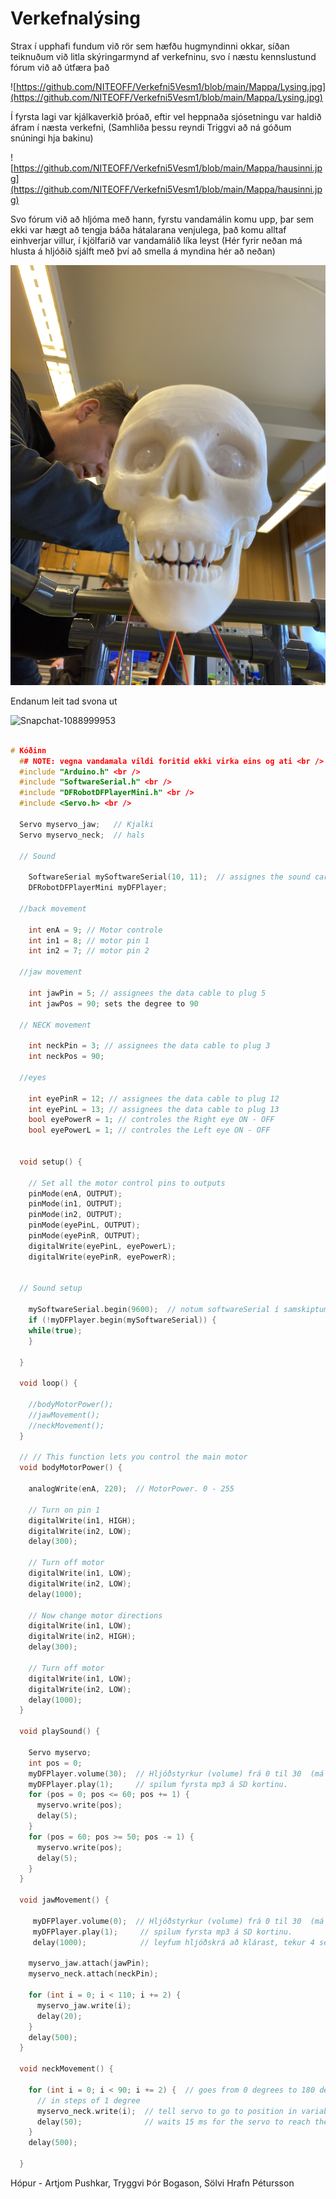 # Verkefnalýsing

Strax í upphafi fundum við rör sem hæfðu hugmyndinni okkar, síðan teiknuðum við litla skýringarmynd af verkefninu, svo í næstu kennslustund fórum við að útfæra það

![https://github.com/NITEOFF/Verkefni5Vesm1/blob/main/Mappa/Lysing.jpg](https://github.com/NITEOFF/Verkefni5Vesm1/blob/main/Mappa/Lysing.jpg)

Í fyrsta lagi var kjálkaverkið þróað, eftir vel heppnaða sjósetningu var haldið áfram í næsta verkefni, (Samhliða þessu reyndi Triggvi að ná góðum snúningi hja bakinu)

![https://github.com/NITEOFF/Verkefni5Vesm1/blob/main/Mappa/hausinni.jpg](https://github.com/NITEOFF/Verkefni5Vesm1/blob/main/Mappa/hausinni.jpg)

Svo fórum við að hljóma með hann, fyrstu vandamálin komu upp, þar sem ekki var hægt að tengja báða hátalarana venjulega, það komu alltaf einhverjar villur, í kjölfarið var vandamálið líka leyst (Hér fyrir neðan má hlusta á hljóðið sjálft með því að smella á myndina hér að neðan)

[![Hlusta](https://github.com/NITEOFF/Verkefni5Vesm1/blob/main/Mappa/skeletonhead.jpg)](https://youtu.be/cod4-cErUxs)


Endanum leit tad svona ut

![Snapchat-1088999953](https://user-images.githubusercontent.com/101139768/195916593-b88bc845-0802-447e-b8df-be853cd947dc.jpg)



```C++

# Kóðinn
  ## NOTE: vegna vandamala vildi foritid ekki virka eins og ati <br />
  #include "Arduino.h" <br />
  #include "SoftwareSerial.h" <br />
  #include "DFRobotDFPlayerMini.h" <br />
  #include <Servo.h> <br />

  Servo myservo_jaw;   // Kjalki
  Servo myservo_neck;  // hals

  // Sound
  
    SoftwareSerial mySoftwareSerial(10, 11);  // assignes the sound card to (pin 10 and 11)
    DFRobotDFPlayerMini myDFPlayer;

  //back movement
  
    int enA = 9; // Motor controle
    int in1 = 8; // motor pin 1
    int in2 = 7; // motor pin 2

  //jaw movement
  
    int jawPin = 5; // assignees the data cable to plug 5
    int jawPos = 90; sets the degree to 90

  // NECK movement
  
    int neckPin = 3; // assignees the data cable to plug 3
    int neckPos = 90;

  //eyes
  
    int eyePinR = 12; // assignees the data cable to plug 12
    int eyePinL = 13; // assignees the data cable to plug 13
    bool eyePowerR = 1; // controles the Right eye ON - OFF
    bool eyePowerL = 1; // controles the Left eye ON - OFF


  void setup() {
  
    // Set all the motor control pins to outputs
    pinMode(enA, OUTPUT);
    pinMode(in1, OUTPUT);
    pinMode(in2, OUTPUT);
    pinMode(eyePinL, OUTPUT);
    pinMode(eyePinR, OUTPUT);
    digitalWrite(eyePinL, eyePowerL);
    digitalWrite(eyePinR, eyePowerR);


  // Sound setup 
  
    mySoftwareSerial.begin(9600);  // notum softwareSerial í samskiptum við mp3.
    if (!myDFPlayer.begin(mySoftwareSerial)) {
    while(true);
    }

  }

  void loop() {
  
    //bodyMotorPower();
    //jawMovement();
    //neckMovement();
  }

  // // This function lets you control the main motor
  void bodyMotorPower() {

    analogWrite(enA, 220);  // MotorPower. 0 - 255

    // Turn on pin 1
    digitalWrite(in1, HIGH);
    digitalWrite(in2, LOW);
    delay(300);

    // Turn off motor
    digitalWrite(in1, LOW);
    digitalWrite(in2, LOW);
    delay(1000);

    // Now change motor directions
    digitalWrite(in1, LOW);
    digitalWrite(in2, HIGH);
    delay(300);

    // Turn off motor
    digitalWrite(in1, LOW);
    digitalWrite(in2, LOW);
    delay(1000);
  }

  void playSound() {
  
    Servo myservo;
    int pos = 0;
    myDFPlayer.volume(30);  // Hljóðstyrkur (volume) frá 0 til 30  (má líka vera í setup)
    myDFPlayer.play(1);     // spilum fyrsta mp3 á SD kortinu.
    for (pos = 0; pos <= 60; pos += 1) {
      myservo.write(pos);
      delay(5);
    }
    for (pos = 60; pos >= 50; pos -= 1) {
      myservo.write(pos);
      delay(5);
    }
  }

  void jawMovement() {

     myDFPlayer.volume(0);  // Hljóðstyrkur (volume) frá 0 til 30  (má líka vera í setup)
     myDFPlayer.play(1);     // spilum fyrsta mp3 á SD kortinu.
     delay(1000);            // leyfum hljóðskrá að klárast, tekur 4 sekúndur. 

    myservo_jaw.attach(jawPin);
    myservo_neck.attach(neckPin);

    for (int i = 0; i < 110; i += 2) {
      myservo_jaw.write(i);
      delay(20);
    }
    delay(500);
  }

  void neckMovement() {
  
    for (int i = 0; i < 90; i += 2) {  // goes from 0 degrees to 180 degrees
      // in steps of 1 degree
      myservo_neck.write(i);  // tell servo to go to position in variable 'pos'
      delay(50);              // waits 15 ms for the servo to reach the position
    }
    delay(500);

  }
```

Hópur - Artjom Pushkar, Tryggvi Þór Bogason, Sölvi Hrafn Pétursson
